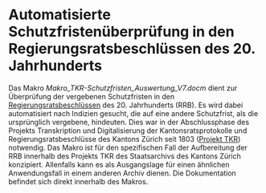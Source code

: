 # Automatisierte Schutzfristenüberprüfung in den Regierungsratsbeschlüssen des 20. Jahrhunderts

Das Makro *Makro_TKR-Schutzfristen_Auswertung_V7.docm* dient zur Überprüfung der vergebenen Schutzfristen in den [Regierungsratsbeschlüssen](https://archives-quickaccess.ch/search/stazh/rrb) des 20. Jahrhunderts (RRB). Es wird dabei automatisiert nach Indizien gesucht, die auf eine andere Schutzfrist, als die ursprünglich vergebene, hindeuten. Dies war in der Abschlussphase des Projekts Transkription und Digitalisierung der Kantonsratsprotokolle und Regierungsratsbeschlüsse des Kantons Zürich seit 1803 ([Projekt TKR](https://archives-quickaccess.ch/attachments/TKR_Projektdokumentation_1.pdf)) notwendig. Das Makro ist für den spezifischen Fall der Aufbereitung der RRB innerhalb des Projekts TKR des Staatsarchivs des Kantons Zürich konzipiert. Allenfalls kann es als Ausgangslage für einen ähnlichen Anwendungsfall in einem anderen Archiv dienen. Die Dokumentation befindet sich direkt innerhalb des Makros. 
